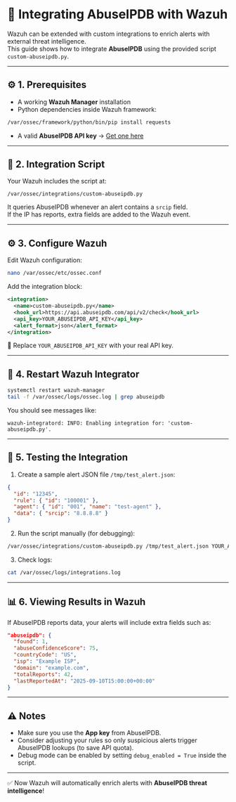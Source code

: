 # 🚨 Integrating AbuseIPDB with Wazuh

Wazuh can be extended with custom integrations to enrich alerts with external threat intelligence.  
This guide shows how to integrate **AbuseIPDB** using the provided script `custom-abuseipdb.py`.

---

## ⚙️ 1. Prerequisites

- A working **Wazuh Manager** installation  
- Python dependencies inside Wazuh framework:

```bash
/var/ossec/framework/python/bin/pip install requests
```

- A valid **AbuseIPDB API key** → [Get one here](https://www.abuseipdb.com/account/api)

---

## 📂 2. Integration Script

Your Wazuh includes the script at:

```
/var/ossec/integrations/custom-abuseipdb.py
```

It queries AbuseIPDB whenever an alert contains a `srcip` field.  
If the IP has reports, extra fields are added to the Wazuh event.

---

## ⚙️ 3. Configure Wazuh

Edit Wazuh configuration:

```bash
nano /var/ossec/etc/ossec.conf
```

Add the integration block:

```xml
<integration>
  <name>custom-abuseipdb.py</name>
  <hook_url>https://api.abuseipdb.com/api/v2/check</hook_url>
  <api_key>YOUR_ABUSEIPDB_API_KEY</api_key>
  <alert_format>json</alert_format>
</integration>
```

📌 Replace `YOUR_ABUSEIPDB_API_KEY` with your real API key.

---

## 🔄 4. Restart Wazuh Integrator

```bash
systemctl restart wazuh-manager
tail -f /var/ossec/logs/ossec.log | grep abuseipdb
```

You should see messages like:

```
wazuh-integratord: INFO: Enabling integration for: 'custom-abuseipdb.py'.
```

---

## 🧪 5. Testing the Integration

1. Create a sample alert JSON file `/tmp/test_alert.json`:

```json
{
  "id": "12345",
  "rule": { "id": "100001" },
  "agent": { "id": "001", "name": "test-agent" },
  "data": { "srcip": "8.8.8.8" }
}
```

2. Run the script manually (for debugging):

```bash
/var/ossec/integrations/custom-abuseipdb.py /tmp/test_alert.json YOUR_ABUSEIPDB_API_KEY https://api.abuseipdb.com/api/v2/check
```

3. Check logs:

```bash
cat /var/ossec/logs/integrations.log
```

---

## 📊 6. Viewing Results in Wazuh

If AbuseIPDB reports data, your alerts will include extra fields such as:

```json
"abuseipdb": {
  "found": 1,
  "abuseConfidenceScore": 75,
  "countryCode": "US",
  "isp": "Example ISP",
  "domain": "example.com",
  "totalReports": 42,
  "lastReportedAt": "2025-09-10T15:00:00+00:00"
}
```

---

## ⚠️ Notes

- Make sure you use the **App key** from AbuseIPDB.  
- Consider adjusting your rules so only suspicious alerts trigger AbuseIPDB lookups (to save API quota).  
- Debug mode can be enabled by setting `debug_enabled = True` inside the script.

---

✅ Now Wazuh will automatically enrich alerts with **AbuseIPDB threat intelligence**!
